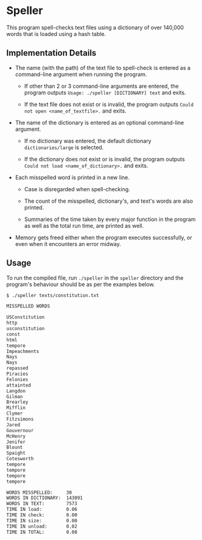 # Speller

This program spell-checks text files using a dictionary of over 140,000 words that is loaded using a hash table.

## Implementation Details

* The name (with the path) of the text file to spell-check is entered as a command-line argument when running the program.

    * If other than 2 or 3 command-line arguments are entered, the program outputs `Usage: ./speller [DICTIONARY] text` and exits.

    * If the text file does not exist or is invalid, the program outputs `Could not open <name_of_textfile>.` and exits.

* The name of the dictionary is entered as an optional command-line argument.

    * If no dictionary was entered, the default dictionary `dictionaries/large` is selected.

    * If the dictionary does not exist or is invalid, the program outputs `Could not load <name_of_dictionary>.` and exits.

* Each misspelled word is printed in a new line.

    * Case is disregarded when spell-checking.

    * The count of the misspelled, dictionary's, and text's words are also printed.

    * Summaries of the time taken by every major function in the program as well as the total run time, are printed as well.

* Memory gets freed either when the program executes successfully, or even when it encounters an error midway.


## Usage

To run the compiled file, run `./speller` in the `speller` directory and the program's behaviour should be as per the examples below.


```bash
$ ./speller texts/constitution.txt

MISSPELLED WORDS

USConstitution
http
usconstitution
const
html
tempore
Impeachments
Nays
Nays
repassed
Piracies
Felonies
attainted
Langdon
Gilman
Brearley
Mifflin
Clymer
Fitzsimons
Jared
Gouvernour
McHenry
Jenifer
Blount
Spaight
Cotesworth
tempore
tempore
tempore
tempore

WORDS MISSPELLED:     30
WORDS IN DICTIONARY:  143091
WORDS IN TEXT:        7573
TIME IN load:         0.06
TIME IN check:        0.00
TIME IN size:         0.00
TIME IN unload:       0.02
TIME IN TOTAL:        0.08
```
